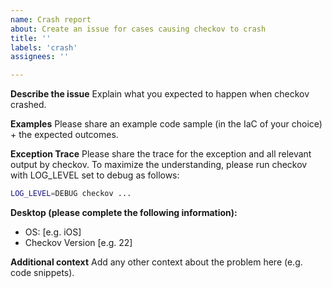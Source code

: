 ```yaml
---
name: Crash report
about: Create an issue for cases causing checkov to crash
title: ''
labels: 'crash'
assignees: ''

---
```


**Describe the issue**
Explain what you expected to happen when checkov crashed.

**Examples**
Please share an example code sample (in the IaC of your choice) + the expected outcomes.

**Exception Trace**
Please share the trace for the exception and all relevant output by checkov.
To maximize the understanding, please run checkov with LOG_LEVEL set to debug
as follows:
```sh
LOG_LEVEL=DEBUG checkov ...
```

**Desktop (please complete the following information):**
 - OS: [e.g. iOS]
 - Checkov Version [e.g. 22]

**Additional context**
Add any other context about the problem here (e.g. code snippets).
